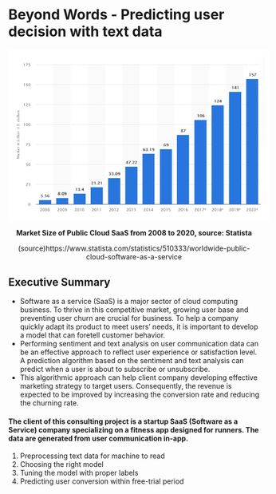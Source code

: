 # Beyond Words - Predicting user decision with text data
<p align="center"><img src="https://github.com/er1czz/beyondwords/blob/main/background.PNG" style = "border:10px solid white"></p>  
<p align="center"><b>Market Size of Public Cloud SaaS from 2008 to 2020, source: Statista </b></p>
<p align="center">(source)https://www.statista.com/statistics/510333/worldwide-public-cloud-software-as-a-service </p> 

## Executive Summary
  * Software as a service (SaaS) is a major sector of cloud computing business. To thrive in this competitive market, growing user base and preventing user churn are crucial for business. To help a company quickly adapt its product to meet users’ needs, it is important to develop a model that can foretell customer behavior.  
  * Performing sentiment and text analysis on user communication data can be an effective approach to reflect user experience or satisfaction level. A prediction algorithm based on the sentiment and text analysis can predict when a user is about to subscribe or unsubscribe.   
  * This algorithmic approach can help client company developing effective marketing strategy to target users. Consequently, the revenue is expected to be improved by increasing the conversion rate and reducing the churning rate.

#### The client of this consulting project is a startup SaaS (Software as a Service) company specializing on a fitness app designed for runners. The data are generated from user communication in-app.

1. Preprocessing text data for machine to read
2. Choosing the right model
3. Tuning the model with proper labels
4. Predicting user conversion within free-trial period
